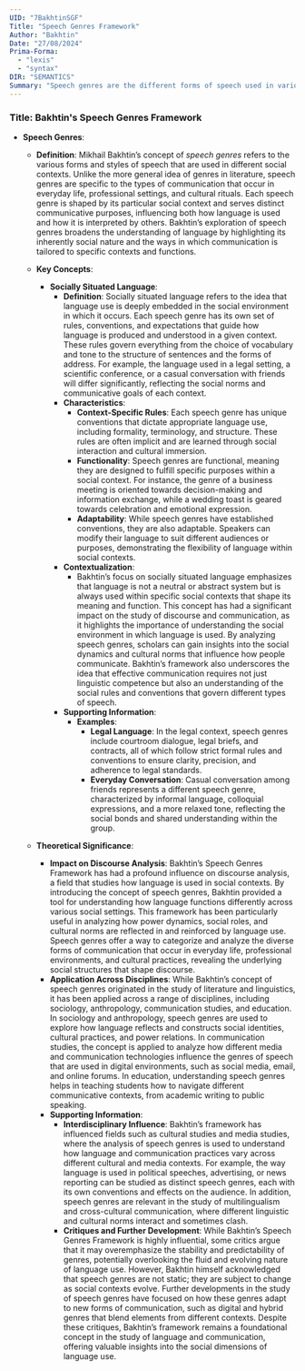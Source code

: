 ```yaml
---
UID: "7BakhtinSGF"
Title: "Speech Genres Framework"
Author: "Bakhtin"
Date: "27/08/2024"
Prima-Forma:
  - "lexis"
  - "syntax"
DIR: "SEMANTICS"
Summary: "Speech genres are the different forms of speech used in various social contexts"
---
```


### Title: **Bakhtin's Speech Genres Framework**

- **Speech Genres**:
  - **Definition**: Mikhail Bakhtin’s concept of *speech genres* refers to the various forms and styles of speech that are used in different social contexts. Unlike the more general idea of genres in literature, speech genres are specific to the types of communication that occur in everyday life, professional settings, and cultural rituals. Each speech genre is shaped by its particular social context and serves distinct communicative purposes, influencing both how language is used and how it is interpreted by others. Bakhtin’s exploration of speech genres broadens the understanding of language by highlighting its inherently social nature and the ways in which communication is tailored to specific contexts and functions.

  - **Key Concepts**:

    - **Socially Situated Language**:
      - **Definition**: Socially situated language refers to the idea that language use is deeply embedded in the social environment in which it occurs. Each speech genre has its own set of rules, conventions, and expectations that guide how language is produced and understood in a given context. These rules govern everything from the choice of vocabulary and tone to the structure of sentences and the forms of address. For example, the language used in a legal setting, a scientific conference, or a casual conversation with friends will differ significantly, reflecting the social norms and communicative goals of each context.
      - **Characteristics**:
        - **Context-Specific Rules**: Each speech genre has unique conventions that dictate appropriate language use, including formality, terminology, and structure. These rules are often implicit and are learned through social interaction and cultural immersion.
        - **Functionality**: Speech genres are functional, meaning they are designed to fulfill specific purposes within a social context. For instance, the genre of a business meeting is oriented towards decision-making and information exchange, while a wedding toast is geared towards celebration and emotional expression.
        - **Adaptability**: While speech genres have established conventions, they are also adaptable. Speakers can modify their language to suit different audiences or purposes, demonstrating the flexibility of language within social contexts.
      - **Contextualization**:
        - Bakhtin’s focus on socially situated language emphasizes that language is not a neutral or abstract system but is always used within specific social contexts that shape its meaning and function. This concept has had a significant impact on the study of discourse and communication, as it highlights the importance of understanding the social environment in which language is used. By analyzing speech genres, scholars can gain insights into the social dynamics and cultural norms that influence how people communicate. Bakhtin’s framework also underscores the idea that effective communication requires not just linguistic competence but also an understanding of the social rules and conventions that govern different types of speech.
      - **Supporting Information**:
        - **Examples**:
          - **Legal Language**: In the legal context, speech genres include courtroom dialogue, legal briefs, and contracts, all of which follow strict formal rules and conventions to ensure clarity, precision, and adherence to legal standards.
          - **Everyday Conversation**: Casual conversation among friends represents a different speech genre, characterized by informal language, colloquial expressions, and a more relaxed tone, reflecting the social bonds and shared understanding within the group.

  - **Theoretical Significance**:
    - **Impact on Discourse Analysis**: Bakhtin’s Speech Genres Framework has had a profound influence on discourse analysis, a field that studies how language is used in social contexts. By introducing the concept of speech genres, Bakhtin provided a tool for understanding how language functions differently across various social settings. This framework has been particularly useful in analyzing how power dynamics, social roles, and cultural norms are reflected in and reinforced by language use. Speech genres offer a way to categorize and analyze the diverse forms of communication that occur in everyday life, professional environments, and cultural practices, revealing the underlying social structures that shape discourse.
    - **Application Across Disciplines**: While Bakhtin’s concept of speech genres originated in the study of literature and linguistics, it has been applied across a range of disciplines, including sociology, anthropology, communication studies, and education. In sociology and anthropology, speech genres are used to explore how language reflects and constructs social identities, cultural practices, and power relations. In communication studies, the concept is applied to analyze how different media and communication technologies influence the genres of speech that are used in digital environments, such as social media, email, and online forums. In education, understanding speech genres helps in teaching students how to navigate different communicative contexts, from academic writing to public speaking.
    - **Supporting Information**:
      - **Interdisciplinary Influence**: Bakhtin’s framework has influenced fields such as cultural studies and media studies, where the analysis of speech genres is used to understand how language and communication practices vary across different cultural and media contexts. For example, the way language is used in political speeches, advertising, or news reporting can be studied as distinct speech genres, each with its own conventions and effects on the audience. In addition, speech genres are relevant in the study of multilingualism and cross-cultural communication, where different linguistic and cultural norms interact and sometimes clash.
      - **Critiques and Further Development**: While Bakhtin’s Speech Genres Framework is highly influential, some critics argue that it may overemphasize the stability and predictability of genres, potentially overlooking the fluid and evolving nature of language use. However, Bakhtin himself acknowledged that speech genres are not static; they are subject to change as social contexts evolve. Further developments in the study of speech genres have focused on how these genres adapt to new forms of communication, such as digital and hybrid genres that blend elements from different contexts. Despite these critiques, Bakhtin’s framework remains a foundational concept in the study of language and communication, offering valuable insights into the social dimensions of language use.
